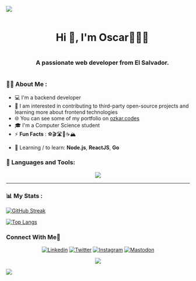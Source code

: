 <!--horizontal divider(gradiant)-->
<img src="https://user-images.githubusercontent.com/73097560/115834477-dbab4500-a447-11eb-908a-139a6edaec5c.gif">

<!--h1 without bottom border-->
<div id="user-content-toc">
  <ul align="center">
    <summary><h1 style="display: inline-block">Hi 👋, I'm Oscar👨🏻‍💻</h1></summary>
    <summary><h3 style="display: inline-block">A passionate web developer from El Salvador.</h3></summary>
  </ul>
</div>
<!--- snake -->

### 👨‍💻 About Me :
* 💻 I'm a backend developer
* 🚀 I am interested in contributing to third-party open-source projects and learning more about frontend technologies
* 🌐 You can see some of my portfolio on [ozkar.codes](https://ozkar.codes)
* 🎓 I'm a Computer Science student
* ⚡ **Fun Facts** : ⚽️🎬🛣️🐶☕🏔️
  
- 🌱 Learning / to learn:  **Node.js**, **ReactJS**, **Go**
  
<h3>🔨 Languages and Tools:</h3>
<!--tech stack icons-->
<p align="center">
  <a href="https://skillicons.dev">
    <img src="https://skillicons.dev/icons?i=py,django,flask,astro,go,js,java,fastapi,git,html,css,bootstrap,discord,docker,github,gitlab,idea,linux,md,mysql,postgres,nodejs,nginx,postman,activitypub,fediverse,bash,powershell,vscode&perline=12" />
  </a>
</p>

---

### 📊 My Stats :

[![GitHub Streak](https://github-readme-streak-stats.herokuapp.com?user=oscar503sv&theme=gruvbox-duo&date_format=j%20M%5B%20Y%5D)](https://git.io/streak-stats)

[![Top Langs](https://github-readme-stats.vercel.app/api/top-langs/?username=oscar503sv&langs_count=10&theme=tokyonight&layout=compact)](https://github.com/anuraghazra/github-readme-stats)

### Connect With Me🤝
<!--icons and links-->
<div align="center">
  
[![Linkedin](https://skillicons.dev/icons?i=linkedin)](https://www.linkedin.com/in/oscar-hernandez-2a6a021a8/)
[![Twitter](https://skillicons.dev/icons?i=twitter)](https://twitter.com/OzkarHdz_)
[![Instagram](https://skillicons.dev/icons?i=instagram)](https://www.instagram.com/ozkarhdz_/)
[![Mastodon](https://skillicons.dev/icons?i=mastodon)](https://sivar.cafe/@ozkarhdz)
  
</div>

<!--profile visit count-->
<div align="center">

[![](https://visitcount.itsvg.in/api?id=oscar503sv&label=Profile%20Views&color=9&pretty=true)](https://visitcount.itsvg.in)
  
</div>

<!--horizontal divider(gradiant)-->
<img src="https://user-images.githubusercontent.com/73097560/115834477-dbab4500-a447-11eb-908a-139a6edaec5c.gif">
